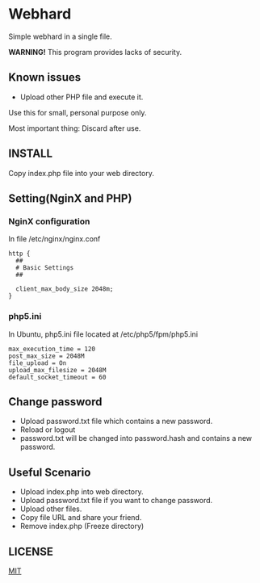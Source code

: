 # Webhard

Simple webhard in a single file.

**WARNING!** This program provides lacks of security.

## Known issues
 * Upload other PHP file and execute it.

Use this for small, personal purpose only.

Most important thing: Discard after use.

## INSTALL
Copy index.php file into your web directory.

## Setting(NginX and PHP)

### NginX configuration
In file /etc/nginx/nginx.conf

```
http {
  ##
  # Basic Settings
  ##

  client_max_body_size 2048m;
}
```

### php5.ini
In Ubuntu, php5.ini file located at /etc/php5/fpm/php5.ini
```
max_execution_time = 120
post_max_size = 2048M
file_upload = On
upload_max_filesize = 2048M
default_socket_timeout = 60

```

## Change password
 * Upload password.txt file which contains a new password.
 * Reload or logout
 * password.txt will be changed into password.hash and contains a new password.

## Useful Scenario
 * Upload index.php into web directory.
 * Upload password.txt file if you want to change password.
 * Upload other files.
 * Copy file URL and share your friend.
 * Remove index.php (Freeze directory)

## LICENSE
[MIT](LICENSE)
